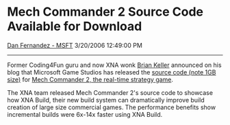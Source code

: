 <div id="page">

# Mech Commander 2 Source Code Available for Download

[Dan Fernandez -
MSFT](https://social.msdn.microsoft.com/profile/Dan%20Fernandez%20-%20MSFT)
3/20/2006 12:49:00 PM

-----

<div id="content">

Former Coding4Fun guru and now XNA wonk [Brian
Keller](/briankel/archive/2006/03/19/555230.aspx) announced on his blog
that Microsoft Game Studios has released the [source code (note 1GB
size)](http://www.microsoft.com/downloads/details.aspx?FamilyID=6d790cde-c3e5-46be-b3a5-729581269a9c&DisplayLang=en) for
[Mech Commander 2, the real-time strategy
game](http://www.microsoft.com/games/mechcommander2/home.asp?flash=yes&).  

The XNA team released Mech Commander 2's source code to showcase how XNA
Build, their new build system can dramatically improve build creation of
large size commercial games. The performance benefits show incremental
builds were 6x-14x faster using XNA Build.

 

   

 

</div>

</div>
